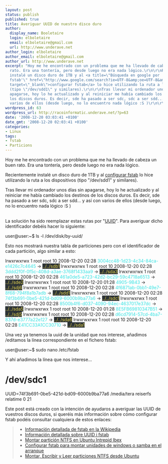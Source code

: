 ```yaml
---
layout: post
status: publish
published: true
title: Averiguar UUID de nuestro disco duro
author:
  display_name: Booletaire
  login: elboletaire
  email: elboletaire@gmail.com
  url: http://www.underave.net
author_login: elboletaire
author_email: elboletaire@gmail.com
author_url: http://www.underave.net
excerpt: "Hoy me he encontrado con un problema que me ha llevado de cabeza un buen
  rato. Era una tontería, pero desde luego no era nada lógico.\r\n\r\nRecientemente
  instalé un disco duro de 1TB y al <a title=\"Búsqueda en google por 'configurar
  fstab'\" href=\"http://www.google.com/search?ie=UTF-8&amp;oe=UTF-8&amp;sourceid=navclient&amp;gfns=1&amp;q=configurar+fstab\"
  target=\"_blank\">configurar fstab</a> lo hice utilizando la ruta a los dispositivos
  (tipo \"/dev/sdd1\" y similares).\r\n\r\nTras llevar mi ordenador unos días sin
  apagarse, hoy lo he actualizado y al reiniciar me había cambiado los destinos de
  los discos duros. Es decir, sde ha pasado a ser sdc, sdc a ser sdd... y así con
  varios de ellos (desde luego, no lo encuentro nada lógico :S )\r\n\r\n"
wordpress_id: 63
wordpress_url: http://racoinformatic.underave.net/?p=63
date: '2008-12-20 03:03:41 +0100'
date_gmt: '2008-12-20 02:03:41 +0100'
categories:
- Linux
tags:
- fstab
- Particions
---
```


Hoy me he encontrado con un problema que me ha llevado de cabeza un buen rato. Era una tontería, pero desde luego no era nada lógico.

Recientemente instalé un disco duro de 1TB y al <a title="Búsqueda en google por 'configurar fstab'" href="http://www.google.com/search?ie=UTF-8&amp;oe=UTF-8&amp;sourceid=navclient&amp;gfns=1&amp;q=configurar+fstab" target="_blank">configurar fstab</a> lo hice utilizando la ruta a los dispositivos (tipo "/dev/sdd1" y similares).

Tras llevar mi ordenador unos días sin apagarse, hoy lo he actualizado y al reiniciar me había cambiado los destinos de los discos duros. Es decir, sde ha pasado a ser sdc, sdc a ser sdd... y así con varios de ellos (desde luego, no lo encuentro nada lógico :S )

<a id="more"></a><a id="more-63"></a><br />
La solución ha sido reemplazar estas rutas por "<a title="UUID en Wikipedia" href="http://en.wikipedia.org/wiki/UUID" target="_blank">UUID</a>". Para averiguar dicho identificador debéis hacer lo siguiente:

user@user:~$ ls -l /dev/disk/by-uuid/

Esto nos mostrará nuestra tabla de particiones pero con el identificador de cada partición, algo similar a esto:

lrwxrwxrwx 1 root root 10 2008-12-20 02:28 <span style="color: #34e2e2;">3004cc48-1d23-4c34-84ca-e1426c7c4645</span> -> <span style="color: #e7d64d;background-color:#2E3436">../../sdb1</span>
lrwxrwxrwx 1 root root 10 2008-12-20 02:28 <span style="color: #34e2e2;">3ddd2f0f-0f5c-408d-a3ae-3768f1433aa9</span> -> <span style="color: #e7d64d;background-color:#2E3436">../../sda3</span>
lrwxrwxrwx 1 root root 10 2008-12-20 02:28 <span style="color: #34e2e2;">461a0de5-a723-42d2-bc29-59c4718a6513</span> -> <span style="color: #e7d64d;background-color:#2E3436">../../sde2</span>
lrwxrwxrwx 1 root root 10 2008-12-20 01:28 <span style="color: #34e2e2;">4905-9B43</span> -> <span style="color: #e7d64d;background-color:#2E3436">../../sdj6</span>
lrwxrwxrwx 1 root root 10 2008-12-20 02:28 <span style="color: #34e2e2;">4f6871ab-0bb1-49e7-8f68-794f8a1b7adb</span> -> <span style="color: #e7d64d;background-color:#2E3436">../../sdd1</span>
lrwxrwxrwx 1 root root 10 2008-12-20 02:28 <span style="color: #34e2e2;">74f3b691-0be5-421d-bd09-6000b9ba77a6</span> -> <span style="color: #e7d64d;background-color:#2E3436">../../sdc1</span>
lrwxrwxrwx 1 root root 10 2008-12-20 02:28 <span style="color: #34e2e2;">8500b4f6-d037-4090-94ec-4637017e37dc</span> -> <span style="color: #e7d64d;background-color:#2E3436">../../sda5</span>
lrwxrwxrwx 1 root root 10 2008-12-20 01:28 <span style="color: #34e2e2;">8E5FB69810347B51</span> -> <span style="color: #e7d64d;background-color:#2E3436">../../sdj5</span>
lrwxrwxrwx 1 root root 10 2008-12-20 02:28 <span style="color: #34e2e2;">d6cd7914-57cd-4ba7-837d-e3777a22e127</span> -> <span style="color: #e7d64d;background-color:#2E3436">../../sda6</span>
lrwxrwxrwx 1 root root 10 2008-12-20 02:28 <span style="color: #34e2e2;">E41CC33A1CC30710</span> -> <span style="color: #e7d64d;background-color:#2E3436">../../sda1</span>

Una vez ya tenemos la uuid de la unidad que nos interese, añadimos /editamos la línea correspondiente en el fichero fstab:

user@user:~$ sudo nano /etc/fstab

Y ahí añadimos la línea que nos interese...

# /dev/sdc1
UUID=74f3b691-0be5-421d-bd09-6000b9ba77a6	/media/tera	reiserfs relatime	0	21

Este post está creado con la intención de ayudaros a averiguar las UUID de vuestros discos duros, si queréis más información sobre cómo configurar fstab podéis consultar cualquiera de estos enlaces:
<blockquote>

<ul>
<li><a href="http://es.wikipedia.org/wiki/Fstab" target="_blank">Información detallada de fstab en la Wikipedia</a></li>
<li><a href="http://manual.sidux.com/es/part-uuid-es.htm" target="_blank">Información detallada sobre UUID i fstab</a></li>
<li><a href="http://comunnicate.wordpress.com/2008/11/04/montar-particion-ntfs/" target="_blank">Montar partición NTFS en Ubuntu Intrepid Ibex</a></li>
<li><a href="http://www.naguissa.com/blog.php?verpost&amp;comentario=601" target="_blank">Configurar fstab para montar unidades de windows o samba en el arranque</a></li>
<li><a href="http://www.cristalab.com/tips/26881/montar-escribir-y-leer-particiones-ntfs-desde-ubuntu.html" target="_blank">Montar, Escribir y Leer particiones NTFS desde Ubuntu</a></li>
</ul>
</blockquote>

